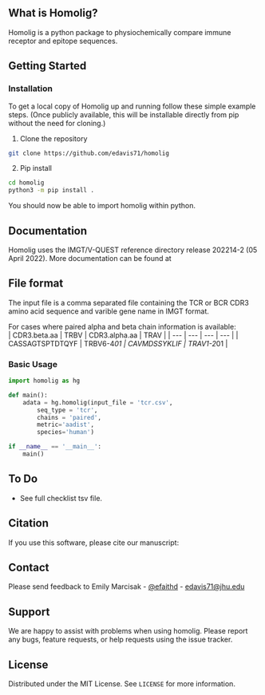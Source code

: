 <!-- ABOUT THE PROJECT -->
## What is Homolig?

Homolig is a python package to physiochemically compare immune receptor and
epitope sequences.

<!-- GETTING STARTED -->
## Getting Started

### Installation

To get a local copy of Homolig up and running follow these simple example steps.
(Once publicly available, this will be installable directly from pip without the
need for cloning.) 

1. Clone the repository
```bash
git clone https://github.com/edavis71/homolig
```
2. Pip install
```bash
cd homolig 
python3 -m pip install .
```

You should now be able to import homolig within python.

## Documentation
Homolig uses the IMGT/V-QUEST reference directory release 202214-2 (05 April
2022).
More documentation can be found at

## File format
The input file is a comma separated file containing the TCR or BCR CDR3 amino acid sequence and varible
gene name in IMGT format.   

For cases where paired alpha and beta chain information is available:  
| CDR3.beta.aa | TRBV | CDR3.alpha.aa | TRAV |
| --- | --- |  --- | --- |
| CASSAGTSPTDTQYF | TRBV6-4*01 | CAVMDSSYKLIF | TRAV1-2*01 |

### Basic Usage

```python
import homolig as hg

def main():
    adata = hg.homolig(input_file = 'tcr.csv',
        seq_type = 'tcr',
        chains = 'paired',
        metric='aadist',
        species='human')

if __name__ == '__main__':
    main()
```

## To Do

- See full checklist tsv file. 

## Citation

If you use this software, please cite our manuscript:

<!-- CONTACT -->
## Contact

Please send feedback to Emily Marcisak - [@efaithd](https://twitter.com/efaithd) -
<edavis71@jhu.edu>

## Support
We are happy to assist with problems when using homolig. Please report any bugs,
feature requests, or help requests using the issue tracker.

<!-- LICENSE -->
## License

Distributed under the MIT License. See `LICENSE` for more information.
